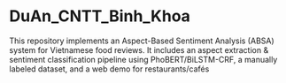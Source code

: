 # DuAn_CNTT_Binh_Khoa
This repository implements an Aspect-Based Sentiment Analysis (ABSA) system for Vietnamese food reviews. It includes an aspect extraction &amp; sentiment classification pipeline using PhoBERT/BiLSTM-CRF, a manually labeled dataset, and a web demo for restaurants/cafés
